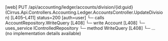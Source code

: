 [web] PUT /api/accounting/ledger/accounts/division/{id:guid}  (Cirrus.Api.Controllers.Accounting.Ledger.AccountsController.UpdateDivision)  [L405–L411] status=200 [auth=user]
  └─ calls AccountRepository.WriteQuery [L408]
  └─ write Account [L408]
  └─ uses_service IControlledRepository<Account>
    └─ method WriteQuery [L408]
      └─ ... (no implementation details available)

